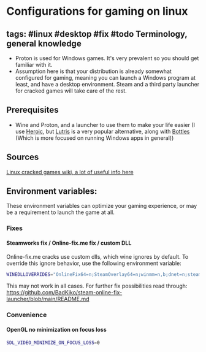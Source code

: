 # Configurations for gaming on linux

tags: #linux #desktop #fix #todo 
Terminology, general knowledge
---
- Proton is used for Windows games. It's very prevalent so you should get familiar with it.
- Assumption here is that your distribution is already somewhat configured for gaming, meaning you can launch a Windows program at least, and have a desktop environment. Steam and a third party launcher for cracked games will take care of the rest.


Prerequisites
---
- Wine and Proton, and a launcher to use them to make your life easier (I use [Heroic](https://heroicgameslauncher.com/), but [Lutris](https://lutris.net) is a very popular alternative, along with [Bottles](https://usebottles.com/) (Which is more focused on running Windows apps in general))

Sources
---
[Linux cracked games wiki, a lot of useful info here](https://www.reddit.com/r/LinuxCrackSupport/wiki/index/)  


Environment variables:
---
These environment variables can optimize your gaming experience, or may be a requirement to launch the game at all.
### Fixes

#### Steamworks fix / Online-fix.me fix / custom DLL

Online-fix.me cracks use custom dlls, which wine ignores by default. To override this ignore behavior, use the following environment variable:

```bash
WINEDLLOVERRIDES="OnlineFix64=n;SteamOverlay64=n;winmm=n,b;dnet=n;steam\_api64=n"
```

This may not work in all cases. For further fix possibilities read through:
https://github.com/BadKiko/steam-online-fix-launcher/blob/main/README.md


### Convenience
#### OpenGL no minimization on focus loss

```bash
SDL_VIDEO_MINIMIZE_ON_FOCUS_LOSS=0
```


